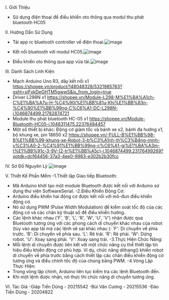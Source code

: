 I. Giới Thiệu  
- Sử dụng điện thoại để điều khiển oto thông qua modul thu phát bluetooth HC05 

II. Hướng Dẫn Sử Dụng 
- Tải app rc bluetooth controller về điện thoại.![image](https://github.com/TienDung2003/BTL-he-nhung/assets/128325350/6873cb9e-65d4-4e03-be7a-e19884be97f0)

- Kết nối bluetooth với modul HC05.![image](https://github.com/TienDung2003/BTL-he-nhung/assets/128325350/f776a7d4-8486-4e17-b36a-1475211f640e)

- Điều khiển oto thông qua app vừa tải.![image](https://github.com/TienDung2003/BTL-he-nhung/assets/128325350/b9e9260d-fbe5-455f-9c32-ba7cdf5873a9)

 III. Danh Sách Linh Kiện
- Mạch Arduino Uno R3, dây kết nối x1 https://shopee.vn/product/148048328/5321985783?gsht=sjFxkDeGHTM5gwwS&is_from_login=true
- Driver L298N x1 https://shopee.vn/Module-L298-M%E1%BA%A1ch-C%E1%BA%A7u-H-%C4%90i%E1%BB%81u-Khi%E1%BB%83n-%C4%90%E1%BB%99ng-C%C6%A1-DC-L298N-i.1046874499.21782874721
- Module thu phát bluetooth HC-05 x1 https://shopee.vn/Module-Bluetooth-HC05-i.1048311475.22376484457
- Một số thiết bị khác: Động cơ giảm tốc và bánh xe x2, bánh đa hướng x1, bộ khung xe, pin 18650 x2 https://shopee.vn/-FULL-B%E1%BB%98-B%E1%BB%99-khung-xe-Robot-3-b%C3%A1nh-th%C3%B4ng-minh-v%C3%A0-2-%C4%91%E1%BB%99ng-c%C6%A1-gi%E1%BA%A3m-t%E1%BB%91c-3-9V-(2-tr%E1%BB%A5c)-i.1046874499.23176499269?xptdk=dcf64456-37a3-4ee0-9963-e302b2b30fcc
 
IV. Sơ Đồ Nguyên Lý
![image](https://github.com/TienDung2003/BTL-he-nhung/assets/128325350/7701fd1e-1533-4d5a-936e-f324641ddc87)

V. Thiết Kế Phần Mềm
 -1.Thiết lập Giao tiếp Bluetooth:
  - Mã Arduino khởi tạo một module Bluetooth được kết nối với Arduino sử dụng thư viện SoftwareSerial.
 -2.Điều Khiển Động Cơ:
  - Arduino điều khiển hai động cơ được kết nối với mô-đun điều khiển động cơ.
  - Nó sử dụng PWM (Pulse Width Modulation) để kiểm soát tốc độ của các động cơ và các chân kỹ thuật số để điều khiển hướng.
  - Các lệnh khác nhau ('F', 'B', 'L', 'R', 'W', 'U', 'V') nhận được qua Bluetooth tương ứng với các phong cách di chuyển khác nhau của robot (tùy vào app tải mà các lệnh sẽ sai khác nhau ):
'F': Di chuyển về phía trước.
'B': Di chuyển về phía sau.
'L': Rẽ trái.
'R': Rẽ phải.
'W': Dừng robot.
'U': Xoay sang phải.
'V': Xoay sang trái.
 -3.Thực Hiện Chức Năng:
  - Mỗi lệnh di chuyển được liên kết với một chức năng cụ thể thiết lập tín hiệu điều khiển động cơ phù hợp.
 Ví dụ, chức năng dithang() khiến robot di chuyển về phía trước bằng cách thiết lập các chân điều khiển động cơ tương ứng và điều chỉnh tốc độ của chúng bằng PWM.
 -4.Vòng Lặp Thực Hiện:
  - Trong vòng lặp chính, Arduino liên tục kiểm tra các lệnh Bluetooth đến.
  - Khi một lệnh được nhận, nó thực thi chức năng di chuyển tương ứng.

VI. Tác Giả
 -Giáp Tiến Dũng - 20215542
 -Bùi Văn Cương - 20215536
 -Đào Tiến Dũng - 20204822
